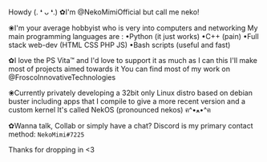 
Howdy (⁠.⁠ ⁠❛⁠ ⁠ᴗ⁠ ⁠❛⁠.⁠)
✿I'm @NekoMimiOfficial but call me neko!

❀I'm your average hobbyist who is very into computers and networking
My main programming languages are :
•Python (it just works)
•C++ (pain)
•Full stack web-dev (HTML CSS PHP JS)
•Bash scripts (useful and fast)

✿I love the PS Vita™ and I'd love to support it as much as I can this I'll make most of projects aimed towards it
You can find most of my work on @FroscoInnovativeTechnologies

❀Currently privately developing a 32bit only Linux distro based on debian buster including apps that I compile to give a more recent version and a custom kernel
It's called NekOS (pronounced nekos) ฅ⁠^⁠•⁠ﻌ⁠•⁠^⁠ฅ

✿Wanna talk, Collab or simply have a chat?
Discord is my primary contact method: `NekoMimi#7225`

Thanks for dropping in <3
